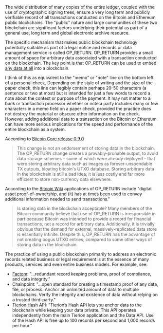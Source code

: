 The wide distribution of many copies of the entire ledger, coupled with the use of cryptographic signing trees, ensure a very long term and publicly verifiable record of all transactions conducted on the Bitcoin and Ethereum public blockchains.  The "public" nature and large communities of these two blockchain are significant factors underlying their potential as part of a general use, long term and global electronic archive resource.

The specific mechanism that makes public blockchain technology potentially suitable as part of a legal notice and records or data management service is called OP_RETURN.  OP_RETURN provides a small amount of space for arbitrary data associated with a transaction conducted on the blockchain.  The key point is that OP_RETURN can be used to embed [any data at all](https://21.co/learn/embedding-data-blockchain-op-return/#embedding-data-in-the-blockchain-with-op_return) into a blockchain. 

I think of this as equivalent to the "memo" or "note" line on the bottom left of a  personal check. Depending on the style of writing and the size of the paper check, this line can legibly contain perhaps 20-50 characters (a sentence or two at most) but is intended for just a few words to record a note about the context or purpose of the payment. It may not matter to a bank or transaction processor whether or note a party includes many or few characters in a memo field on a paper check, provided the practice does not destroy the material or obscure other information on the check. However, adding additional data to a transaction on the Bitcoin or Ethereum can have more serious implications for the speed and performance of the entire blockchain as a system.

According to [Bitcoin Core release 0.9.0](https://bitcoin.org/en/release/v0.9.0#opreturn-and-data-in-the-block-chain)

> This change is not an endorsement of storing data in the blockchain. The OP_RETURN change creates a provably-prunable output, to avoid data storage schemes – some of which were already deployed – that were storing arbitrary data such as images as forever-unspendable TX outputs, bloating bitcoin's UTXO database.
> Storing arbitrary data in the blockchain is still a bad idea; it is less costly and far more efficient to store non-currency data elsewhere.

According to the [Bitcoin Wiki](https://en.bitcoin.it/wiki/OP_RETURN) applications of OP_RETURN include "digital asset proof-of-ownership, and (it) has at times been used to convey additional information needed to send transactions."   

> Is storing data in the blockchain acceptable?
Many members of the Bitcoin community believe that use of OP_RETURN is irresponsible in part because Bitcoin was intended to provide a record for financial transactions, not a record for arbitrary data. Additionally, it is trivially obvious that the demand for external, massively-replicated data store is essentially infinite. Despite this, OP_RETURN has the advantage of not creating bogus UTXO entries, compared to some other ways of storing data in the blockchain.

The practice of using a public blockchain primarily to address an electronic records related business or legal requirement is at the essence of many products, services and even entire business models.  For example, see:
* [Factom](https://www.factom.com): "...redundant record keeping problems, proof of compliance, and data integrity." 
* Chainpoint: "...open standard for creating a timestamp proof of any data, file, or process.
Anchor an unlimited amount of data to multiple blockchains. Verify the integrity and existence of data without relying on a trusted third-party."
* [Tierion Hash API](https://tierion.com/docs/hashapi): "Tierion’s Hash API lets you anchor data to the blockchain while keeping your data private. This API operates independently from the main Tierion application and the Data API. Use of the Hash API is free up to 100 records per second and 1,000 records per hour."
